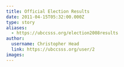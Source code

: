 ```yaml
---
title: Official Election Results 
date: 2011-04-15T05:32:00.000Z
type: story
aliases:
  - https://ubccsss.org/election2008results
author:
  username: Christopher Head
  link: https://ubccsss.org/user/2
images:
---
```


